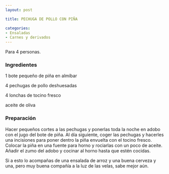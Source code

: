 ```yaml
---
layout: post

title: PECHUGA DE POLLO CON PIÑA

categories:
- Ensaladas
- Carnes y derivados
---
```

Para 4 personas.

<h3>Ingredientes</h3>

1 bote pequeño de piña en almíbar

4 pechugas de pollo deshuesadas

4 lonchas de tocino fresco

aceite de oliva

<h3>Preparación</h3>

Hacer pequeños cortes a las pechugas y ponerlas toda la noche en adobo con el jugo del bote de piña. Al día siguiente, coger las pechugas y hacerles una incisiones para poner dentro la piña envuelta con el tocino fresco. Colocar la piña en una fuente para horno y rociarlas con un poco de aceite. Añadir el zumo del adobo y cocinar al horno hasta que estén cocidas.

Si a esto lo acompañas de una ensalada de arroz y una buena cerveza y una, pero muy buena compañía a la luz de las velas, sabe mejor aún.

